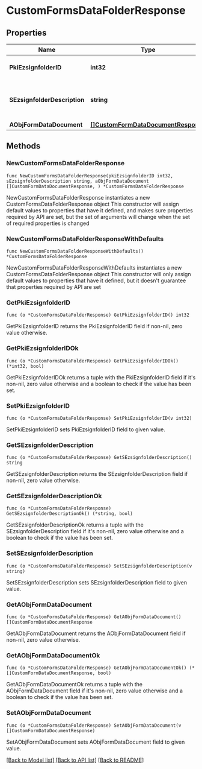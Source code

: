 # CustomFormsDataFolderResponse

## Properties

Name | Type | Description | Notes
------------ | ------------- | ------------- | -------------
**PkiEzsignfolderID** | **int32** | The unique ID of the Ezsignfolder | 
**SEzsignfolderDescription** | **string** | The description of the Ezsign Folder | 
**AObjFormDataDocument** | [**[]CustomFormDataDocumentResponse**](CustomFormDataDocumentResponse.md) |  | 

## Methods

### NewCustomFormsDataFolderResponse

`func NewCustomFormsDataFolderResponse(pkiEzsignfolderID int32, sEzsignfolderDescription string, aObjFormDataDocument []CustomFormDataDocumentResponse, ) *CustomFormsDataFolderResponse`

NewCustomFormsDataFolderResponse instantiates a new CustomFormsDataFolderResponse object
This constructor will assign default values to properties that have it defined,
and makes sure properties required by API are set, but the set of arguments
will change when the set of required properties is changed

### NewCustomFormsDataFolderResponseWithDefaults

`func NewCustomFormsDataFolderResponseWithDefaults() *CustomFormsDataFolderResponse`

NewCustomFormsDataFolderResponseWithDefaults instantiates a new CustomFormsDataFolderResponse object
This constructor will only assign default values to properties that have it defined,
but it doesn't guarantee that properties required by API are set

### GetPkiEzsignfolderID

`func (o *CustomFormsDataFolderResponse) GetPkiEzsignfolderID() int32`

GetPkiEzsignfolderID returns the PkiEzsignfolderID field if non-nil, zero value otherwise.

### GetPkiEzsignfolderIDOk

`func (o *CustomFormsDataFolderResponse) GetPkiEzsignfolderIDOk() (*int32, bool)`

GetPkiEzsignfolderIDOk returns a tuple with the PkiEzsignfolderID field if it's non-nil, zero value otherwise
and a boolean to check if the value has been set.

### SetPkiEzsignfolderID

`func (o *CustomFormsDataFolderResponse) SetPkiEzsignfolderID(v int32)`

SetPkiEzsignfolderID sets PkiEzsignfolderID field to given value.


### GetSEzsignfolderDescription

`func (o *CustomFormsDataFolderResponse) GetSEzsignfolderDescription() string`

GetSEzsignfolderDescription returns the SEzsignfolderDescription field if non-nil, zero value otherwise.

### GetSEzsignfolderDescriptionOk

`func (o *CustomFormsDataFolderResponse) GetSEzsignfolderDescriptionOk() (*string, bool)`

GetSEzsignfolderDescriptionOk returns a tuple with the SEzsignfolderDescription field if it's non-nil, zero value otherwise
and a boolean to check if the value has been set.

### SetSEzsignfolderDescription

`func (o *CustomFormsDataFolderResponse) SetSEzsignfolderDescription(v string)`

SetSEzsignfolderDescription sets SEzsignfolderDescription field to given value.


### GetAObjFormDataDocument

`func (o *CustomFormsDataFolderResponse) GetAObjFormDataDocument() []CustomFormDataDocumentResponse`

GetAObjFormDataDocument returns the AObjFormDataDocument field if non-nil, zero value otherwise.

### GetAObjFormDataDocumentOk

`func (o *CustomFormsDataFolderResponse) GetAObjFormDataDocumentOk() (*[]CustomFormDataDocumentResponse, bool)`

GetAObjFormDataDocumentOk returns a tuple with the AObjFormDataDocument field if it's non-nil, zero value otherwise
and a boolean to check if the value has been set.

### SetAObjFormDataDocument

`func (o *CustomFormsDataFolderResponse) SetAObjFormDataDocument(v []CustomFormDataDocumentResponse)`

SetAObjFormDataDocument sets AObjFormDataDocument field to given value.



[[Back to Model list]](../README.md#documentation-for-models) [[Back to API list]](../README.md#documentation-for-api-endpoints) [[Back to README]](../README.md)


